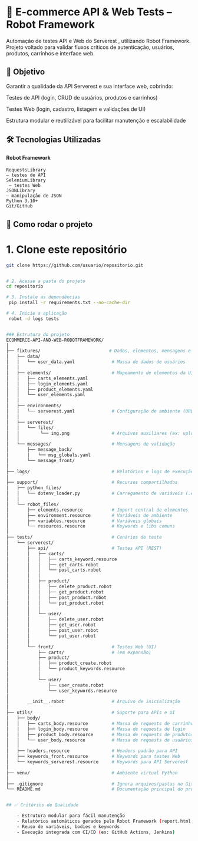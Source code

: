 # 🧪 E-commerce API & Web Tests – Robot Framework

Automação de testes API e Web do Serverest
, utilizando Robot Framework.
Projeto voltado para validar fluxos críticos de autenticação, usuários, produtos, carrinhos e interface web.

## 🎯 Objetivo

Garantir a qualidade da API Serverest e sua interface web, cobrindo:

Testes de API (login, CRUD de usuários, produtos e carrinhos)

Testes Web (login, cadastro, listagem e validações de UI)

Estrutura modular e reutilizável para facilitar manutenção e escalabilidade

##  🛠️ Tecnologias Utilizadas

####  Robot Framework

    RequestsLibrary
    – testes de API
    SeleniumLibrary
     – testes Web
    JSONLibrary
    – manipulação de JSON
    Python 3.10+
    Git/GitHub


## 🚀 Como rodar o projeto


# 1. Clone este repositório
```bash
git clone https://github.com/usuario/repositorio.git


# 2. Acesse a pasta do projeto
cd repositorio

# 3. Instale as dependências
 pip install -r requirements.txt --no-cache-dir

# 4. Inicie a aplicação
 robot -d logs tests


### Estrutura do projeto
ECOMMERCE-API-AND-WEB-ROBOTFRAMEWORK/
│
├── fixtures/                          # Dados, elementos, mensagens e configs
│   ├── data/
│   │   └── user_data.yaml              # Massa de dados de usuários
│   │
│   ├── elements/                       # Mapeamento de elementos da UI
│   │   ├── carts_elements.yaml
│   │   ├── login_elements.yaml
│   │   ├── product_elements.yaml
│   │   └── user_elements.yaml
│   │
│   ├── environments/
│   │   └── serverest.yaml              # Configuração de ambiente (URLs, etc)
│   │
│   ├── serverest/
│   │   └── files/
│   │        └── img.png                # Arquivos auxiliares (ex: upload)
│   │
│   └── messages/                       # Mensagens de validação
│       ├── message_back/
│       │   └── msg_globals.yaml
│       └── message_front/
│
├── logs/                               # Relatórios e logs de execução
│
├── support/                            # Recursos compartilhados
│   ├── python_files/
│   │   └── dotenv_loader.py            # Carregamento de variáveis (.env)
│   │
│   └── robot_files/
│       ├── elements.resource           # Import central de elementos
│       ├── environment.resource        # Variáveis de ambiente
│       ├── variables.resource          # Variáveis globais
│       └── resources.resource          # Keywords e libs comuns
│
├── tests/                              # Cenários de teste
│   └── serverest/
│       ├── api/                        # Testes API (REST)
│       │   ├── carts/
│       │   │   ├── carts_keyword.resource
│       │   │   ├── get_carts.robot
│       │   │   └── post_carts.robot
│       │   │
│       │   ├── product/
│       │   │   ├── delete_product.robot
│       │   │   ├── get_product.robot
│       │   │   ├── post_product.robot
│       │   │   └── put_product.robot
│       │   │
│       │   └── user/
│       │       ├── delete_user.robot
│       │       ├── get_user.robot
│       │       ├── post_user.robot
│       │       └── put_user.robot
│       │
│       └── front/                      # Testes Web (UI)
│           ├── carts/                  # (em expansão)
│           ├── product/
│           │   ├── product_create.robot
│           │   └── product_keywords.resource
│           │
│           └── user/
│               ├── user_create.robot
│               └── user_keywords.resource
│
│       __init__.robot                  # Arquivo de inicialização
│
├── utils/                              # Suporte para APIs e UI
│   ├── body/
│   │   ├── carts_body.resource         # Massa de requests de carrinhos
│   │   ├── login_body.resource         # Massa de requests de login
│   │   ├── product_body.resource       # Massa de requests de produtos
│   │   └── user_body.resource          # Massa de requests de usuários
│   │
│   ├── headers.resource                # Headers padrão para API
│   ├── keywords_front.resource         # Keywords para testes Web
│   └── keywords_serverest.resource     # Keywords para API Serverest
│
├── venv/                               # Ambiente virtual Python
│
├── .gitignore                          # Ignora arquivos/pastas no Git
└── README.md                           # Documentação principal do projeto


## ✅ Critérios de Qualidade

    - Estrutura modular para fácil manutenção
    - Relatórios automáticos gerados pelo Robot Framework (report.html e log.html)
    - Reuso de variáveis, bodies e keywords
    - Execução integrada com CI/CD (ex: GitHub Actions, Jenkins)
